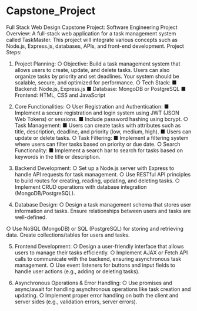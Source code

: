 # Capstone_Project
Full Stack Web Design
Capstone Project: Software Engineering
Project Overview:
A full-stack web application for a task management system called
TaskMaster. This project will integrate various concepts such as Node.js, Express.js,
databases, APIs, and front-end development.
Project Steps:
1. Project Planning:
○ Objective: Build a task management system that allows users to create, update,
and delete tasks. Users can also organize tasks by priority and set deadlines.
Your system should be scalable, secure, and optimized for performance.
○ Tech Stack:
■ Backend: Node.js, Express.js
■ Database: MongoDB or PostgreSQL
■ Frontend: HTML, CSS and JavaScript

2. Core Functionalities:
○ User Registration and Authentication:
■ Implement a secure registration and login system using JWT (JSON Web
Tokens) or sessions.
■ Include password hashing using bcrypt.
○ Task Management:
■ Users can create tasks with attributes such as title, description, deadline,
and priority (low, medium, high).
■ Users can update or delete tasks.
○ Task Filtering:
■ Implement a filtering system where users can filter tasks based on priority
or due date.
○ Search Functionality:
■ Implement a search bar to search for tasks based on keywords in the title
or description.
3. Backend Development:
○ Set up a Node.js server with Express to handle API requests for task
management.
○ Use RESTful API principles to build routes for creating, reading, updating, and
deleting tasks.
○ Implement CRUD operations with database integration (MongoDB/PostgreSQL).
4. Database Design:
○ Design a task management schema that stores user information and tasks.
Ensure relationships between users and tasks are well-defined.

○ Use NoSQL (MongoDB) or SQL (PostgreSQL) for storing and retrieving data.
Create collections/tables for users and tasks.

5. Frontend Development:
○ Design a user-friendly interface that allows users to manage their tasks
efficiently.
○ Implement AJAX or Fetch API calls to communicate with the backend, ensuring
asynchronous task management.
○ Use event listeners for buttons and input fields to handle user actions (e.g.,
adding or deleting tasks).

6. Asynchronous Operations & Error Handling:
○ Use promises and async/await for handling asynchronous operations like task
creation and updating.
○ Implement proper error handling on both the client and server sides (e.g.,
validation errors, server errors).


